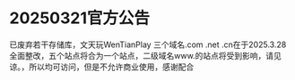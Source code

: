 # 20250321官方公告
已废弃若干存储库，文天玩WenTianPlay 三个域名.com .net .cn在于2025.3.28全面整改，五个站点将合为一个站点，二级域名www.的站点将受到影响，请见谅。，所以均可访问，但是不允许商业使用，感谢配合
